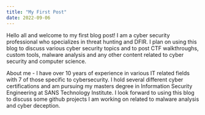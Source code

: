 ```yaml
---
title: "My First Post"
date: 2022-09-06
---
```

Hello all and welcome to my first blog post! I am a cyber security professional who specializes in threat hunting and DFIR. I plan on using this blog to discuss various cyber security topics and to post CTF walkthroughs, custom tools, malware analysis and any other content related to cyber security and computer science.

About me - I have over 10 years of experience in various IT related fields with 7 of those specific to cybersecurity. I hold several different cyber certifications and am pursuing my masters degree in Information Security Engineering at SANS Technology Institute. I look forward to using this blog to discuss some github projects I am working on related to malware analysis and cyber deception.
